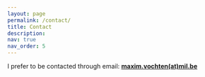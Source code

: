 ```yaml
---
layout: page
permalink: /contact/
title: Contact
description: 
nav: true
nav_order: 5
---
```


I prefer to be contacted through email: **[maxim.vochten(at)mil.be]()**